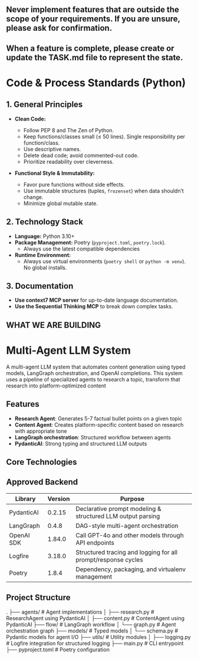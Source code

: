 ## Never implement features that are outside the scope of your requirements. If you are unsure, please ask for confirmation. 

## When a feature is complete, please create or update the TASK.md file to represent the state.

# Code & Process Standards (Python)

## 1. General Principles

- **Clean Code:**  
  - Follow PEP 8 and The Zen of Python.  
  - Keep functions/classes small (≤ 50 lines). Single responsibility per function/class.  
  - Use descriptive names.  
  - Delete dead code; avoid commented-out code.  
  - Prioritize readability over cleverness.

- **Functional Style & Immutability:**  
  - Favor pure functions without side effects.  
  - Use immutable structures (tuples, `frozenset`) when data shouldn’t change.  
  - Minimize global mutable state.

## 2. Technology Stack

- **Language:** Python 3.10+  
- **Package Management:** Poetry (`pyproject.toml`, `poetry.lock`).  
  -  Always use the latest compatible dependencies
- **Runtime Environment:**  
  - Always use virtual environments (`poetry shell` or `python -m venv`). No global installs.

## 3. Documentation

- **Use context7 MCP server** for up-to-date language documentation.  
- **Use the Sequential Thinking MCP** to break down complex tasks.

## WHAT WE ARE BUILDING

# Multi-Agent LLM System

A multi-agent LLM system that automates content generation using typed models, LangGraph orchestration, and OpenAI completions. This system uses a pipeline of specialized agents to research a topic, transform that research into platform-optimized content

## Features

- **Research Agent**: Generates 5-7 factual bullet points on a given topic
- **Content Agent**: Creates platform-specific content based on research with appropriate tone
- **LangGraph orchestration**: Structured workflow between agents
- **PydanticAI**: Strong typing and structured LLM outputs

## Core Technologies

## Approved Backend

| Library        | Version     | Purpose                                                           |
|----------------|-------------|-------------------------------------------------------------------|
| PydanticAI     | 0.2.15      | Declarative prompt modeling & structured LLM output parsing       |
| LangGraph      | 0.4.8       | DAG-style multi-agent orchestration                              |
| OpenAI SDK     | 1.84.0      | Call GPT-4o and other models through API endpoints               |
| Logfire        | 3.18.0      | Structured tracing and logging for all prompt/response cycles    |
| Poetry         | 1.8.4       | Dependency, packaging, and virtualenv management                 |


## Project Structure
.
├── agents/           # Agent implementations
│   ├── research.py   # ResearchAgent using PydanticAI
│   ├── content.py    # ContentAgent using PydanticAI
├── flow/             # LangGraph workflow
│   └── graph.py      # Agent orchestration graph
├── models/           # Typed models
│   └── schema.py     # Pydantic models for agent I/O
├── utils/            # Utility modules
│   ├── logging.py    # Logfire integration for structured logging
├── main.py           # CLI entrypoint
├── pyproject.toml    # Poetry configuration






